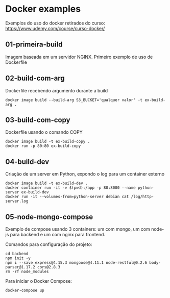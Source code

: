 # Docker examples

Exemplos do uso do docker retirados do curso: https://www.udemy.com/course/curso-docker/

## 01-primeira-build

Imagem baseada em um servidor NGINX. Primeiro exemplo de uso de Dockerfile

## 02-build-com-arg

Dockerfile recebendo argumento durante a build

```
docker image build --build-arg S3_BUCKET='qualquer valor' -t ex-build-arg .
```

## 03-build-com-copy

Dockerfile usando o comando COPY

```
docker image build -t ex-build-copy .
docker run -p 80:80 ex-build-copy
```

## 04-build-dev

Criação de um server em Python, expondo o log para um container externo

```
docker image build -t ex-build-dev .
docker container run -it -v $(pwd):/app -p 80:8000 --name python-server ex-build-dev
docker run -it --volumes-from=python-server debian cat /log/http-server.log
```

## 05-node-mongo-compose

Exemplo de compose usando 3 containers: um com mongo, um com node-js para backend e um com nginx para frontend.

Comandos para configuração do projeto:

```
cd backend
npm init -y
npm i --save express@4.15.3 mongoose@4.11.1 node-restful@0.2.6 body-parser@1.17.2 cors@2.8.3
rm -rf node_modules
```

Para iniciar o Docker Compose:

```
docker-compose up
```